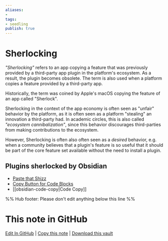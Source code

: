 ```yaml
---
aliases: 
- 
tags:
- seedling
publish: true
---
```


# Sherlocking

*"Sherlocking"* refers to an app copying a feature that was previously provided by a third-party app plugin in the platform's ecosystem. As a result, the plugin becomes obsolete. The term is also used when a platform copies a feature provided by a third-party app.

Historically, the term was coined by Apple's macOS copying the feature of an app called "Sherlock". 

Sherlocking in the context of the app economy is often seen as "unfair" behavior by the platform, as it is often seen as a platform "stealing" an innovation a third-party had. In academic circles, this is also called *"ecosystem cannibalization"*, since this behavior discourages third-parties from making contributions to the ecosystem.

However, Sherlocking is often also often seen as a *desired* behavior, e.g. when a community believes that a plugin's feature is so useful that it should be part of the core feature set available without the need to install a plugin.

## Plugins sherlocked by Obsidian
- [Paste that Shizz](https://github.com/shabegom/paste-that-shizz)
- [Copy Button for Code Blocks](https://github.com/jdbrice/obsidian-code-block-copy)
- [[obsidian-code-copy|Code Copy]]

%% Hub footer: Please don't edit anything below this line %%

# This note in GitHub

<span class="git-footer">[Edit In GitHub](https://github.dev/obsidian-community/obsidian-hub/blob/main/05%20-%20Concepts/Sherlocking.md "git-hub-edit-note") | [Copy this note](https://raw.githubusercontent.com/obsidian-community/obsidian-hub/main/05%20-%20Concepts/Sherlocking.md "git-hub-copy-note") | [Download this vault](https://github.com/obsidian-community/obsidian-hub/archive/refs/heads/main.zip "git-hub-download-vault") </span>
